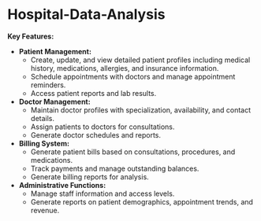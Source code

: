 # Hospital-Data-Analysis

**Key Features:**

* **Patient Management:** 
    * Create, update, and view detailed patient profiles including medical history, medications, allergies, and insurance information. 
    * Schedule appointments with doctors and manage appointment reminders. 
    * Access patient reports and lab results. 
* **Doctor Management:**
    * Maintain doctor profiles with specialization, availability, and contact details.
    * Assign patients to doctors for consultations. 
    * Generate doctor schedules and reports. 
* **Billing System:**
    * Generate patient bills based on consultations, procedures, and medications.
    * Track payments and manage outstanding balances. 
    * Generate billing reports for analysis. 
* **Administrative Functions:**
    * Manage staff information and access levels.
    * Generate reports on patient demographics, appointment trends, and revenue. 
